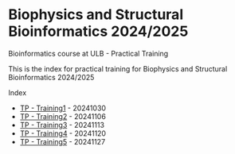 # Biophysics and Structural Bioinformatics 2024/2025

Bioinformatics course at ULB - Practical Training

This is the index for practical training for Biophysics and Structural Bioinformatics 2024/2025

Index
- [TP - Training1](./Training1.md) - 20241030
- [TP - Training2](./Training2.md) - 20241106
- [TP - Training3](./Training3.md) - 20241113
- [TP - Training4](./Training4.md) - 20241120
- [TP - Training5](./Training5.md) - 20241127
